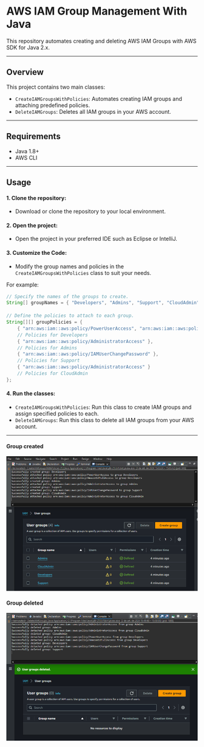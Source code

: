 # AWS IAM Group Management With Java

This repository automates creating and deleting AWS IAM Groups with AWS SDK for Java 2.x.

---

## Overview
This project contains two main classes:

- `CreateIAMGroupsWithPolicies`: Automates creating IAM groups and attaching predefined policies.
- `DeleteIAMGroups`: Deletes all IAM groups in your AWS account.

---

## Requirements

- Java 1.8+
- AWS CLI

---

## Usage

#### 1. Clone the repository:
   - Download or clone the repository to your local environment.

#### 2. Open the project:
   - Open the project in your preferred IDE such as Eclipse or IntelliJ.

#### 3. Customize the Code:
   - Modify the group names and policies in the `CreateIAMGroupsWithPolicies` class to suit your needs.
  
For example:
```java
// Specify the names of the groups to create.
String[] groupNames = { "Developers", "Admins", "Support", "CloudAdmin" };

// Define the policies to attach to each group.
String[][] groupPolicies = {
    { "arn:aws:iam::aws:policy/PowerUserAccess", "arn:aws:iam::aws:policy/AmazonS3FullAccess" }, 
    // Policies for Developers
    { "arn:aws:iam::aws:policy/AdministratorAccess" }, 
    // Policies for Admins
    { "arn:aws:iam::aws:policy/IAMUserChangePassword" }, 
    // Policies for Support
    { "arn:aws:iam::aws:policy/AdministratorAccess" } 
    // Policies for CloudAdmin
};
```

#### 4. Run the classes:
   - `CreateIAMGroupsWithPolicies`: Run this class to create IAM groups and assign specified policies to each.
   - `DeleteIAMGroups`: Run this class to delete all IAM groups from your AWS account.

---

#### Group created
![Console Output](aws-iam-group/src/main/resources/img/log-console.PNG)

#### Group deleted 
![Console Output](aws-iam-group/src/main/resources/img/log-console2.PNG)
